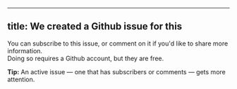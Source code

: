 ***

## title: We created a Github issue for this

You can subscribe to this issue, or comment on it if you'd like to share more information.\
Doing so requires a Github account, but they are free.

**Tip:** An active issue — one that has subscribers or comments — gets more attention.
